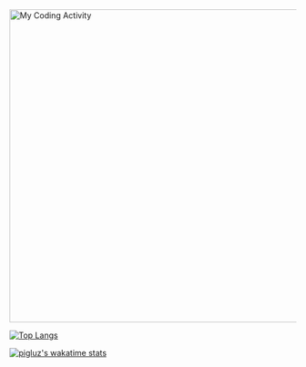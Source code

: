 
<img src="https://wakatime.com/share/@pigluz/4d5a4f2f-3e64-42b7-bfb5-891f4bcc5733.svg" width="550px" alt="My Coding Activity"/>

[![Top Langs](https://github-readme-stats.vercel.app/api/top-langs/?username=pigluz)](https://github.com/anuraghazra/github-readme-stats)

[![pigluz's wakatime stats](https://github-readme-stats.vercel.app/api/wakatime?username=pigluz)](https://github.com/anuraghazra/github-readme-stats)

<!--
**pigluz/pigluz** is a ✨ _special_ ✨ repository because its `README.md` (this file) appears on your GitHub profile.

Here are some ideas to get you started:

- 🔭 I’m currently working on ...
- 🌱 I’m currently learning ...
- 👯 I’m looking to collaborate on ...
- 🤔 I’m looking for help with ...
- 💬 Ask me about ...
- 📫 How to reach me: ...
- 😄 Pronouns: ...
- ⚡ Fun fact: ...
-->
